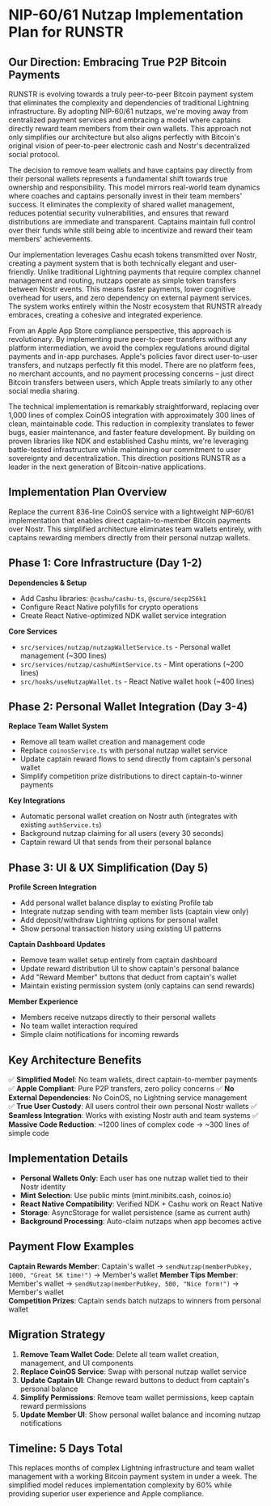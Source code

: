 # NIP-60/61 Nutzap Implementation Plan for RUNSTR

## Our Direction: Embracing True P2P Bitcoin Payments

RUNSTR is evolving towards a truly peer-to-peer Bitcoin payment system that eliminates the complexity and dependencies of traditional Lightning infrastructure. By adopting NIP-60/61 nutzaps, we're moving away from centralized payment services and embracing a model where captains directly reward team members from their own wallets. This approach not only simplifies our architecture but also aligns perfectly with Bitcoin's original vision of peer-to-peer electronic cash and Nostr's decentralized social protocol.

The decision to remove team wallets and have captains pay directly from their personal wallets represents a fundamental shift towards true ownership and responsibility. This model mirrors real-world team dynamics where coaches and captains personally invest in their team members' success. It eliminates the complexity of shared wallet management, reduces potential security vulnerabilities, and ensures that reward distributions are immediate and transparent. Captains maintain full control over their funds while still being able to incentivize and reward their team members' achievements.

Our implementation leverages Cashu ecash tokens transmitted over Nostr, creating a payment system that is both technically elegant and user-friendly. Unlike traditional Lightning payments that require complex channel management and routing, nutzaps operate as simple token transfers between Nostr events. This means faster payments, lower cognitive overhead for users, and zero dependency on external payment services. The system works entirely within the Nostr ecosystem that RUNSTR already embraces, creating a cohesive and integrated experience.

From an Apple App Store compliance perspective, this approach is revolutionary. By implementing pure peer-to-peer transfers without any platform intermediation, we avoid the complex regulations around digital payments and in-app purchases. Apple's policies favor direct user-to-user transfers, and nutzaps perfectly fit this model. There are no platform fees, no merchant accounts, and no payment processing concerns – just direct Bitcoin transfers between users, which Apple treats similarly to any other social media sharing.

The technical implementation is remarkably straightforward, replacing over 1,000 lines of complex CoinOS integration with approximately 300 lines of clean, maintainable code. This reduction in complexity translates to fewer bugs, easier maintenance, and faster feature development. By building on proven libraries like NDK and established Cashu mints, we're leveraging battle-tested infrastructure while maintaining our commitment to user sovereignty and decentralization. This direction positions RUNSTR as a leader in the next generation of Bitcoin-native applications.

## Implementation Plan Overview
Replace the current 836-line CoinOS service with a lightweight NIP-60/61 implementation that enables direct captain-to-member Bitcoin payments over Nostr. This simplified architecture eliminates team wallets entirely, with captains rewarding members directly from their personal nutzap wallets.

## Phase 1: Core Infrastructure (Day 1-2)
**Dependencies & Setup**
- Add Cashu libraries: `@cashu/cashu-ts`, `@scure/secp256k1`
- Configure React Native polyfills for crypto operations
- Create React Native-optimized NDK wallet service integration

**Core Services**
- `src/services/nutzap/nutzapWalletService.ts` - Personal wallet management (~300 lines)
- `src/services/nutzap/cashuMintService.ts` - Mint operations (~200 lines) 
- `src/hooks/useNutzapWallet.ts` - React Native wallet hook (~400 lines)

## Phase 2: Personal Wallet Integration (Day 3-4)
**Replace Team Wallet System**
- Remove all team wallet creation and management code
- Replace `coinosService.ts` with personal nutzap wallet service
- Update captain reward flows to send directly from captain's personal wallet
- Simplify competition prize distributions to direct captain-to-winner payments

**Key Integrations**
- Automatic personal wallet creation on Nostr auth (integrates with existing `authService.ts`)
- Background nutzap claiming for all users (every 30 seconds)
- Captain reward UI that sends from their personal balance

## Phase 3: UI & UX Simplification (Day 5)
**Profile Screen Integration**
- Add personal wallet balance display to existing Profile tab
- Integrate nutzap sending with team member lists (captain view only)
- Add deposit/withdraw Lightning options for personal wallet
- Show personal transaction history using existing UI patterns

**Captain Dashboard Updates**
- Remove team wallet setup entirely from captain dashboard
- Update reward distribution UI to show captain's personal balance
- Add "Reward Member" buttons that deduct from captain's wallet
- Maintain existing permission system (only captains can send rewards)

**Member Experience**
- Members receive nutzaps directly to their personal wallets
- No team wallet interaction required
- Simple claim notifications for incoming rewards

## Key Architecture Benefits
✅ **Simplified Model**: No team wallets, direct captain-to-member payments
✅ **Apple Compliant**: Pure P2P transfers, zero policy concerns
✅ **No External Dependencies**: No CoinOS, no Lightning service management  
✅ **True User Custody**: All users control their own personal Nostr wallets
✅ **Seamless Integration**: Works with existing Nostr auth and team systems
✅ **Massive Code Reduction**: ~1200 lines of complex code → ~300 lines of simple code

## Implementation Details
- **Personal Wallets Only**: Each user has one nutzap wallet tied to their Nostr identity
- **Mint Selection**: Use public mints (mint.minibits.cash, coinos.io)
- **React Native Compatibility**: Verified NDK + Cashu work on React Native
- **Storage**: AsyncStorage for wallet persistence (same as current auth)
- **Background Processing**: Auto-claim nutzaps when app becomes active

## Payment Flow Examples
**Captain Rewards Member**: Captain's wallet → `sendNutzap(memberPubkey, 1000, "Great 5K time!")` → Member's wallet
**Member Tips Member**: Member's wallet → `sendNutzap(memberPubkey, 500, "Nice form!")` → Member's wallet  
**Competition Prizes**: Captain sends batch nutzaps to winners from personal wallet

## Migration Strategy
1. **Remove Team Wallet Code**: Delete all team wallet creation, management, and UI components
2. **Replace CoinOS Service**: Swap with personal nutzap wallet service
3. **Update Captain UI**: Change reward buttons to deduct from captain's personal balance
4. **Simplify Permissions**: Remove team wallet permissions, keep captain reward permissions
5. **Update Member UI**: Show personal wallet balance and incoming nutzap notifications

## Timeline: 5 Days Total
This replaces months of complex Lightning infrastructure and team wallet management with a working Bitcoin payment system in under a week. The simplified model reduces implementation complexity by 60% while providing superior user experience and Apple compliance.